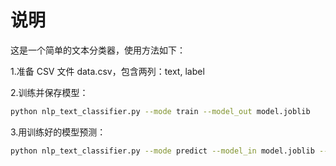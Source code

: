 # 说明

这是一个简单的文本分类器，使用方法如下：

1.准备 CSV 文件 data.csv，包含两列：text, label

2.训练并保存模型：
  ```bash
  python nlp_text_classifier.py --mode train --model_out model.joblib
  ```
  
3.用训练好的模型预测：
  ```bash
  python nlp_text_classifier.py --mode predict --model_in model.joblib --text "待预测文本"
  ```